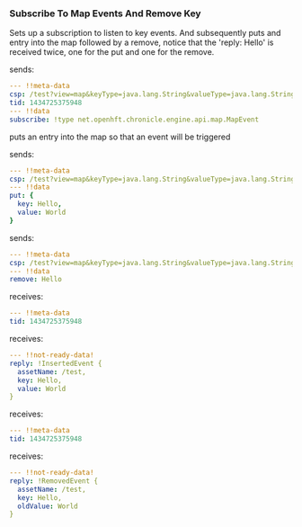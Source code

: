 ### Subscribe To Map Events And Remove Key

Sets up a subscription to listen to key events. And subsequently puts and entry into the map followed by a remove, notice that the 'reply: Hello' is received twice, one for the put and one for the remove.
 
sends:

```yaml
--- !!meta-data
csp: /test?view=map&keyType=java.lang.String&valueType=java.lang.String
tid: 1434725375948
--- !!data
subscribe: !type net.openhft.chronicle.engine.api.map.MapEvent

```
puts an entry into the map so that an event will be triggered

sends:

```yaml
--- !!meta-data
csp: /test?view=map&keyType=java.lang.String&valueType=java.lang.String
--- !!data
put: {
  key: Hello,
  value: World
}
```
sends:

```yaml
--- !!meta-data
csp: /test?view=map&keyType=java.lang.String&valueType=java.lang.String
--- !!data
remove: Hello
```

receives:

```yaml
--- !!meta-data
tid: 1434725375948
```

receives:

```yaml
--- !!not-ready-data!
reply: !InsertedEvent {
  assetName: /test,
  key: Hello,
  value: World
}
```

receives:

```yaml
--- !!meta-data
tid: 1434725375948
```

receives:

```yaml
--- !!not-ready-data!
reply: !RemovedEvent {
  assetName: /test,
  key: Hello,
  oldValue: World
}
```

